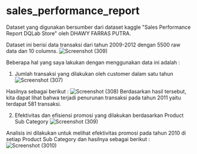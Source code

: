 # sales_performance_report

Dataset yang digunakan bersumber dari dataset kaggle "Sales Performance Report DQLab Store" oleh DHAWY FARRAS PUTRA.

Dataset ini berisi data transaksi dari tahun 2009-2012 dengan 5500 raw data dan 10 columns.
![Screenshot (309)](https://github.com/itatrilestari/sales_performance_report/assets/126906101/cdd2d592-264e-4731-9865-f459c10fb42f)


Beberapa hal yang saya lakukan dengan menggunakan data ini adalah : 
1. Jumlah transaksi yang dilakukan oleh customer dalam satu tahun
![Screenshot (307)](https://github.com/itatrilestari/sales_performance_report/assets/126906101/37a6a7f1-cd2d-4d1e-b978-88c76fad842f)

  Hasilnya sebagai berikut : 
![Screenshot (308)](https://github.com/itatrilestari/sales_performance_report/assets/126906101/6c9273cd-5f54-4807-9233-7678eda1af38)
  Berdasarkan hasil tersebut, kita dapat lihat bahwa terjadi penurunan transaksi pada tahun 2011 yaitu terdapat 581 transaksi.

  
2. Efektivitas dan efisiensi promosi yang dilakukan berdasarkan Product Sub Category
![Screenshot (309)](https://github.com/itatrilestari/sales_performance_report/assets/126906101/2705fc4d-caca-4de0-95da-ce758412f3b2)

  Analisis ini dilakukan untuk melihat efektivitas promosi pada tahun 2010 di setiap Product Sub Category dan hasilnya sebagai berikut : 
![Screenshot (3010)](https://github.com/itatrilestari/sales_performance_report/assets/126906101/af758c4c-40b7-4d4a-83b0-b42acdca2f6c)
  


